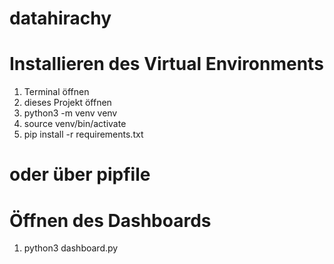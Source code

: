 # datahirachy

# Installieren des Virtual Environments

1. Terminal öffnen
2. dieses Projekt öffnen
3. python3 -m venv venv
4. source venv/bin/activate
5. pip install -r requirements.txt

# oder über pipfile

# Öffnen des Dashboards

1. python3 dashboard.py